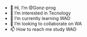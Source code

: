 - 👋 Hi, I’m @Gonz-prog
- 👀 I’m interested in Tecnology
- 🌱 I’m currently learning WAD
- 💞️ I’m looking to collaborate on WA 
- 📫 How to reach me study WAD

<!---
Gonz-prog/Gonz-prog is a ✨ special ✨ repository because its `README.md` (this file) appears on your GitHub profile.
You can click the Preview link to take a look at your changes.
--->
